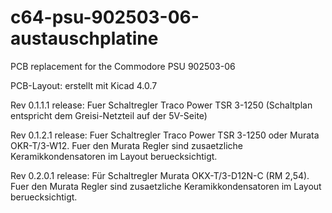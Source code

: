 # c64-psu-902503-06-austauschplatine
PCB replacement for the Commodore PSU 902503-06

PCB-Layout: erstellt mit Kicad 4.0.7

Rev 0.1.1.1 release: Fuer Schaltregler Traco Power TSR 3-1250 (Schaltplan entspricht dem Greisi-Netzteil auf der 5V-Seite)

Rev 0.1.2.1 release: Fuer Schaltregler Traco Power TSR 3-1250 oder Murata OKR-T/3-W12. Fuer den Murata Regler sind zusaetzliche Keramikkondensatoren im Layout beruecksichtigt.

Rev 0.2.0.1 release: Für Schaltregler Murata OKX-T/3-D12N-C (RM 2,54). Fuer den Murata Regler sind zusaetzliche Keramikkondensatoren im Layout beruecksichtigt.

